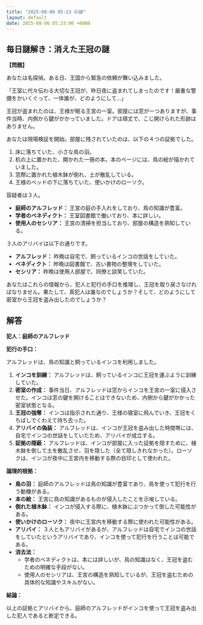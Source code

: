 ```yaml
---
title: "2025-08-06 05:23 の謎"
layout: default
date: 2025-08-06 05:23:00 +0900
---
```

## 毎日謎解き：消えた王冠の謎

**【問題】**

あなたは名探偵。ある日、王国から緊急の依頼が舞い込みました。

「王室に代々伝わる大切な王冠が、昨日夜に盗まれてしまったのです！厳重な警備をかいくぐって、一体誰が、どのようにして…」

王冠が盗まれたのは、王様が眠る王宮の一室。部屋には窓が一つありますが、事件当時、内側から鍵がかかっていました。ドアは頑丈で、こじ開けられた形跡はありません。

あなたは現場検証を開始。部屋に残されていたのは、以下の４つの証拠でした。

1.  床に落ちていた、小さな鳥の羽。
2.  机の上に置かれた、開かれた一冊の本。本のページには、鳥の絵が描かれていました。
3.  窓際に置かれた植木鉢が倒れ、土が散乱している。
4.  王様のベッドの下に落ちていた、使いかけのローソク。

容疑者は３人。

*   **庭師のアルフレッド：** 王宮の庭の手入れをしており、鳥の知識が豊富。
*   **学者のベネディクト：** 王室図書館で働いており、本に詳しい。
*   **使用人のセシリア：** 王宮の清掃を担当しており、部屋の構造を熟知している。

３人のアリバイは以下の通りです。

*   **アルフレッド：** 昨晩は自宅で、飼っているインコの世話をしていた。
*   **ベネディクト：** 昨晩は図書館で、古い書物の整理をしていた。
*   **セシリア：** 昨晩は使用人部屋で、同僚と談笑していた。

あなたはこれらの情報から、犯人と犯行の手口を推理し、王冠を取り戻さなければなりません。果たして、真犯人は誰なのでしょうか？そして、どのようにして密室から王冠を盗み出したのでしょうか？

## 解答

**犯人：庭師のアルフレッド**

**犯行の手口：**

アルフレッドは、鳥の知識と飼っているインコを利用しました。

1.  **インコを訓練：** アルフレッドは、飼っているインコに王冠を運ぶように訓練していた。
2.  **密室の作成：** 事件当日、アルフレッドは窓からインコを王宮の一室に侵入させた。インコは窓の鍵を開けることはできないため、内側から鍵がかかった密室状態となる。
3.  **王冠の強奪：** インコは指示された通り、王様の寝室に飛んでいき、王冠をくちばしでくわえて持ち去った。
4.  **アリバイの偽装：** アルフレッドは、インコが王冠を盗み出した時間帯には、自宅でインコの世話をしていたため、アリバイが成立する。
5.  **証拠の隠蔽：** アルフレッドは、インコが部屋に入った証拠を隠すために、植木鉢を倒して土を散乱させ、羽を隠した（全て隠しきれなかった）。ローソクは、インコが夜中に王宮内を移動する際の目印として使われた。

**論理的根拠：**

*   **鳥の羽：** 庭師のアルフレッドは鳥の知識が豊富であり、鳥を使って犯行を行う動機がある。
*   **本の絵：** 王宮に鳥の知識があるものが侵入したことを示唆している。
*   **倒れた植木鉢：** インコが侵入する際に、植木鉢にぶつかって倒した可能性がある。
*   **使いかけのローソク：** 夜中に王宮内を移動する際に使われた可能性がある。
*   **アリバイ：** ３人ともアリバイがあるが、アルフレッドは自宅でインコの世話をしていたというアリバイであり、インコを使って犯行を行うことは可能である。
*   **消去法：**
    *   学者のベネディクトは、本には詳しいが、鳥の知識はなく、王冠を盗むための明確な手段がない。
    *   使用人のセシリアは、王宮の構造を熟知しているが、王冠を盗むための具体的な知識やスキルがない。

**結論：**

以上の証拠とアリバイから、庭師のアルフレッドがインコを使って王冠を盗み出した犯人であると断定できる。
